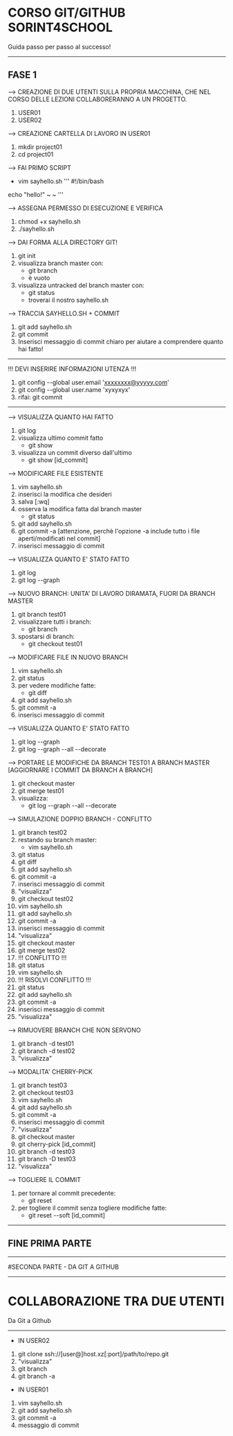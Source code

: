 # CORSO GIT/GITHUB SORINT4SCHOOL
Guida passo per passo al successo!

***

## FASE 1
--> CREAZIONE DI DUE UTENTI SULLA PROPRIA MACCHINA, CHE NEL CORSO DELLE LEZIONI COLLABORERANNO A UN PROGETTO.
1. USER01
2. USER02

--> CREAZIONE CARTELLA DI LAVORO IN USER01
1. mkdir project01
2. cd project01

--> FAI PRIMO SCRIPT
* vim sayhello.sh
'''
#!/bin/bash

echo "hello!"
~
~
'''

--> ASSEGNA PERMESSO DI ESECUZIONE E VERIFICA
1. chmod +x sayhello.sh
2. ./sayhello.sh

--> DAI FORMA ALLA DIRECTORY GIT!
1. git init
2. visualizza branch master con:
	* git branch
	* è vuoto
3. visualizza untracked del branch master con:
	* git status
	* troverai il nostro sayhello.sh

--> TRACCIA SAYHELLO.SH + COMMIT
1. git add sayhello.sh
2. git commit
3. Inserisci messaggio di commit chiaro per aiutare a comprendere quanto hai fatto!

***

!!! DEVI INSERIRE INFORMAZIONI UTENZA !!!
1. git config --global user.email 'xxxxxxxx@yyyyy.com'
2. git config --global user.name 'xyxyxyx'
3. rifai: git commit

***

--> VISUALIZZA QUANTO HAI FATTO
1. git log
2. visualizza ultimo commit fatto
	* git show
3. visualizza un commit diverso dall'ultimo
	* git show [id_commit]

--> MODIFICARE FILE ESISTENTE
1. vim sayhello.sh
2. inserisci la modifica che desideri
3. salva [:wq]
4. osserva la modifica fatta dal branch master
	* git status
5. git add sayhello.sh
6. git commit -a [attenzione, perchè l'opzione -a include tutto i file aperti/modificati nel commit]
7. inserisci messaggio di commit

--> VISUALIZZA QUANTO E' STATO FATTO
1. git log
2. git log --graph

--> NUOVO BRANCH: UNITA' DI LAVORO DIRAMATA, FUORI DA BRANCH MASTER
1. git branch test01
2. visualizzare tutti i branch:
	* git branch
3. spostarsi di branch:
	* git checkout test01

--> MODIFICARE FILE IN NUOVO BRANCH
1. vim sayhello.sh
2. git status
3. per vedere modifiche fatte:
	* git diff
4. git add sayhello.sh
5. git commit -a
6. inserisci messaggio di commit

--> VISUALIZZA QUANTO E' STATO FATTO
1. git log --graph
2. git log --graph --all --decorate

--> PORTARE LE MODIFICHE DA BRANCH TEST01 A BRANCH MASTER [AGGIORNARE I COMMIT DA BRANCH A BRANCH]
1. git checkout master
2. git merge test01
3. visualizza:
	* git log --graph --all --decorate

--> SIMULAZIONE DOPPIO BRANCH - CONFLITTO
1. git branch test02
2. restando su branch master:
	* vim sayhello.sh
3. git status
4. git diff
5. git add sayhello.sh
6. git commit -a
7. inserisci messaggio di commit
8. "visualizza"
9. git checkout test02
10. vim sayhello.sh
11. git add sayhello.sh
12. git commit -a
13. inserisci messaggio di commit
14. "visualizza"
15. git checkout master
16. git merge test02
17. !!! CONFLITTO !!!
18. git status
19. vim sayhello.sh
20. !!! RISOLVI CONFLITTO !!!
21. git status
22. git add sayhello.sh
23. git commit -a
24. inserisci messaggio di commit
25. "visualizza"

--> RIMUOVERE BRANCH CHE NON SERVONO
1. git branch -d test01
2. git branch -d test02
3. "visualizza"

--> MODALITA' CHERRY-PICK
1. git branch test03
2. git checkout test03
3. vim sayhello.sh
4. git add sayhello.sh
5. git commit -a
6. inserisci messaggio di commit
7. "visualizza"
8. git checkout master
9. git cherry-pick [id_commit]
10. git branch -d test03
11. git branch -D test03
12. "visualizza"

--> TOGLIERE IL COMMIT
1. per tornare al commit precedente:
	* git reset
2. per togliere il commit senza togliere modifiche fatte:
	* git reset --soft [id_commit]

***

## FINE PRIMA PARTE

***

#SECONDA PARTE - DA GIT A GITHUB

***

# COLLABORAZIONE TRA DUE UTENTI
Da Git a Github

***

* IN USER02
1. git clone ssh://[user@]host.xz[:port]/path/to/repo.git
2. "visualizza"
3. git branch
4. git branch -a

* IN USER01
1. vim sayhello.sh
2. git add sayhello.sh
3. git commit -a
4. messaggio di commit

